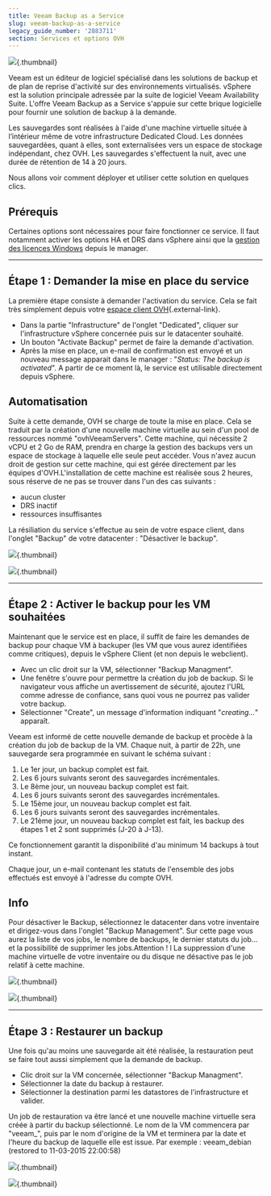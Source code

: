```yaml
---
title: Veeam Backup as a Service
slug: veeam-backup-as-a-service
legacy_guide_number: '2883711'
section: Services et options OVH
---
```



![](images/veeambackup.png){.thumbnail}

Veeam est un éditeur de logiciel spécialisé dans les solutions de backup et de plan de reprise d'activité sur des environnements virtualisés. vSphere est la solution principale adressée par la suite de logiciel Veeam Availability Suite. L'offre Veeam Backup as a Service s'appuie sur cette brique logicielle pour fournir une solution de backup à la demande.

Les sauvegardes sont réalisées à l'aide d'une machine virtuelle située à l’intérieur même de votre infrastructure Dedicated Cloud. Les données sauvegardées, quant à elles, sont externalisées vers un espace de stockage indépendant, chez OVH. Les sauvegardes s'effectuent la nuit, avec une durée de rétention de 14 à 20 jours.

Nous allons voir comment déployer et utiliser cette solution en quelques clics.

Prérequis
---------

Certaines options sont nécessaires pour faire fonctionner ce service. Il faut notamment activer les options HA et DRS dans vSphere ainsi que la [gestion des licences Windows](https://pccdocs.ovh.net/display/VS/Licences+SPLA+Windows) depuis le manager.

------------------------------------------------------------------------

Étape 1 : Demander la mise en place du service
----------------------------------------------

La première étape consiste à demander l'activation du service. Cela se fait très simplement depuis votre [espace client OVH](https://www.ovh.com/manager/web/login/){.external-link}.

- Dans la partie "Infrastructure" de l'onglet "Dedicated", cliquer sur l'infrastructure vSphere concernée puis sur le datacenter souhaité.
- Un bouton "Activate Backup" permet de faire la demande d'activation.
- Après la mise en place, un e-mail de confirmation est envoyé et un nouveau message apparait dans le manager : "*Status: The backup is activated*". A partir de ce moment là, le service est utilisable directement depuis vSphere.

Automatisation
--------------

Suite à cette demande, OVH se charge de toute la mise en place. Cela se traduit par la création d'une nouvelle machine virtuelle au sein d'un pool de ressources nommé "ovhVeeamServers". Cette machine, qui nécessite 2 vCPU et 2 Go de RAM, prendra en charge la gestion des backups vers un espace de stockage à laquelle elle seule peut accéder. Vous n'avez aucun droit de gestion sur cette machine, qui est gérée directement par les équipes d'OVH.L'installation de cette machine est réalisée sous 2 heures, sous réserve de ne pas se trouver dans l'un des cas suivants :

- aucun cluster
- DRS inactif
- ressources insuffisantes

La résiliation du service s'effectue au sein de votre espace client, dans l'onglet "Backup" de votre datacenter : "Désactiver le backup".

![](images/veeambackup2.png){.thumbnail}

![](images/veeambackup3.png){.thumbnail}

------------------------------------------------------------------------

Étape 2 : Activer le backup pour les VM souhaitées
--------------------------------------------------

Maintenant que le service est en place, il suffit de faire les demandes de backup pour chaque VM à backuper (les VM que vous aurez identifiées comme critiques), depuis le vSphere Client (et non depuis le webclient).

- Avec un clic droit sur la VM, sélectionner "Backup Managment".
- Une fenêtre s'ouvre pour permettre la création du job de backup. Si le navigateur vous affiche un avertissement de sécurité, ajoutez l'URL comme adresse de confiance, sans quoi vous ne pourrez pas valider votre backup.
- Sélectionner "Create", un message d'information indiquant "*creating...*" apparaît.

Veeam est informé de cette nouvelle demande de backup et procède à la création du job de backup de la VM. Chaque nuit, à partir de 22h, une sauvegarde sera programmée en suivant le schéma suivant :

1.  Le 1er jour, un backup complet est fait.
2.  Les 6 jours suivants seront des sauvegardes incrémentales.
3.  Le 8ème jour, un nouveau backup complet est fait.
4.  Les 6 jours suivants seront des sauvegardes incrémentales.
5.  Le 15ème jour, un nouveau backup complet est fait.
6.  Les 6 jours suivants seront des sauvegardes incrémentales.
7.  Le 21ème jour, un nouveau backup complet est fait, les backup des étapes 1 et 2 sont supprimés (J-20 à J-13).

Ce fonctionnement garantit la disponibilité d'au minimum 14 backups à tout instant.

Chaque jour, un e-mail contenant les statuts de l'ensemble des jobs effectués est envoyé à l'adresse du compte OVH.

Info
----

Pour désactiver le Backup, sélectionnez le datacenter dans votre inventaire et dirigez-vous dans l'onglet "Backup Management". Sur cette page vous aurez la liste de vos jobs, le nombre de backups, le dernier statuts du job... et la possibilité de supprimer les jobs.Attention ! l La suppression d'une machine virtuelle de votre inventaire ou du disque ne désactive pas le job relatif à cette machine.

![](images/veeambackup4.png){.thumbnail}

![](images/veeambackup5.png){.thumbnail}

------------------------------------------------------------------------

Étape 3 : Restaurer un backup
-----------------------------

Une fois qu'au moins une sauvegarde ait été réalisée, la restauration peut se faire tout aussi simplement que la demande de backup.

- Clic droit sur la VM concernée, sélectionner "Backup Managment".
- Sélectionner la date du backup à restaurer.
- Sélectionner la destination parmi les datastores de l'infrastructure et valider.

Un job de restauration va être lancé et une nouvelle machine virtuelle sera créée à partir du backup sélectionné. Le nom de la VM commencera par "veeam\_", puis par le nom d'origine de la VM et terminera par la date et l'heure du backup de laquelle elle est issue. Par exemple : veeam\_debian (restored to 11-03-2015 22:00:58)

![](images/veeambackup6.png){.thumbnail}

![](images/veeambackup7.png){.thumbnail}
